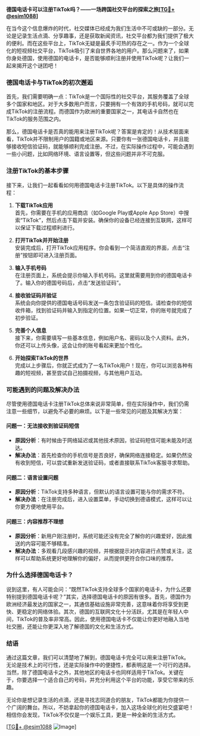 **德国电话卡可以注册TikTok吗？——一场跨国社交平台的探索之旅[[TG💪+ @esim1088](https://t.me/s/esim1088)]**

在当今这个信息爆炸的时代，社交媒体已经成为我们生活中不可或缺的一部分。无论是记录生活点滴、分享趣事，还是获取新闻资讯，社交平台都为我们提供了极大的便利。而在这些平台上，TikTok无疑是最炙手可热的存在之一。作为一个全球化的短视频社交平台，TikTok吸引了来自世界各地的用户。那么问题来了，如果你身处德国，使用德国的电话卡，是否能够顺利注册并使用TikTok呢？让我们一起来揭开这个谜团吧！

### **德国电话卡与TikTok的初次邂逅**

首先，我们需要明确一点：TikTok是一个国际性的社交平台，其服务覆盖了全球多个国家和地区。对于大多数用户而言，只要拥有一个有效的手机号码，就可以完成TikTok的注册流程。而德国作为欧洲的重要国家之一，其电话卡自然也在TikTok的服务范围之内。

那么，德国电话卡是否真的能用来注册TikTok呢？答案是肯定的！从技术层面来看，TikTok并不限制用户的国籍或地区来源。只要你有一张德国电话卡，并且能够接收短信验证码，就能够顺利完成注册。不过，在实际操作过程中，可能会遇到一些小问题，比如网络环境、语言设置等，但这些问题并非不可克服。

### **注册TikTok的基本步骤**

接下来，让我们一起看看如何用德国电话卡注册TikTok。以下是具体的操作流程：

1. **下载TikTok应用**  
   首先，你需要在手机的应用商店（如Google Play或Apple App Store）中搜索“TikTok”，然后点击下载并安装。确保你的设备已经连接到互联网，这样可以保证下载过程顺利进行。

2. **打开TikTok并开始注册**  
   安装完成后，打开TikTok应用程序。你会看到一个简洁直观的界面，点击“注册”按钮即可进入注册页面。

3. **输入手机号码**  
   在注册页面上，系统会提示你输入手机号码。这里就需要用到你的德国电话卡了。输入你的德国号码后，点击“发送验证码”。

4. **接收验证码并验证**  
   系统会向你提供的德国电话号码发送一条包含验证码的短信。请检查你的短信收件箱，找到验证码并输入到指定的位置。如果一切正常，你的账号就完成了初步验证。

5. **完善个人信息**  
   接下来，你需要填写一些基本信息，例如用户名、密码以及个人资料。此外，你还可以上传头像，这会让你的账号看起来更加个性化。

6. **开始探索TikTok的世界**  
   完成以上步骤后，你就正式成为了一名TikTok用户！现在，你可以浏览各种有趣的短视频，甚至尝试自己拍摄视频，与其他用户互动。

### **可能遇到的问题及解决办法**

尽管使用德国电话卡注册TikTok总体来说非常简单，但在实际操作中，我们仍需注意一些细节，以避免不必要的麻烦。以下是一些常见的问题及其解决方案：

#### **问题一：无法接收到验证码短信**
   - **原因分析**：有时候由于网络延迟或其他技术原因，验证码短信可能未能及时送达。
   - **解决办法**：首先检查你的手机信号是否良好，确保网络连接稳定。如果仍然没有收到短信，可以尝试重新发送验证码，或者直接联系TikTok客服寻求帮助。

#### **问题二：语言设置问题**
   - **原因分析**：TikTok支持多种语言，但默认的语言设置可能与你的需求不符。
   - **解决办法**：在注册完成后，进入设置菜单，手动切换到德语模式，这样可以让你更方便地使用平台。

#### **问题三：内容推荐不理想**
   - **原因分析**：新用户刚注册时，系统可能还没有完全了解你的兴趣爱好，因此推送的内容可能不够精准。
   - **解决办法**：多观看几段感兴趣的视频，并根据提示对内容进行点赞或关注，这样可以帮助系统更好地理解你的偏好，从而提供更符合你口味的推荐。

### **为什么选择德国电话卡？**

说到这里，有人可能会问：“既然TikTok支持全球多个国家的电话卡，为什么还要特别提到德国电话卡呢？”其实，选择德国电话卡的原因有很多。首先，德国作为欧洲经济最发达的国家之一，其通信基础设施非常完善，这意味着你将享受到更快、更稳定的网络体验。其次，德国的互联网文化十分活跃，尤其是在年轻人中间，TikTok的普及率非常高。因此，使用德国电话卡不仅能让你更好地融入当地社交圈，还能让你更深入地了解德国的文化和生活方式。

### **结语**

通过这篇文章，我们可以清楚地了解到，德国电话卡完全可以用来注册TikTok。无论是技术上的可行性，还是实际操作中的便捷性，都表明这是一个可行的选择。当然，除了德国电话卡之外，其他地区的电话卡也同样适用于TikTok。关键在于，你要选择一个适合自己的号码，并充分利用这个平台的功能，享受它带来的乐趣。

无论你是想记录生活的点滴，还是寻找志同道合的朋友，TikTok都能为你提供一个广阔的舞台。所以，不妨拿起你的德国电话卡，加入这场全球化的社交盛宴吧！相信你会发现，TikTok不仅仅是一个娱乐工具，更是一种全新的生活方式。

[[TG💪+ @esim1088](https://t.me/s/esim1088) ![Image](https://i.postimg.cc/4NQfJmqS/Snipaste-2025-05-13-00-14-12.png)]